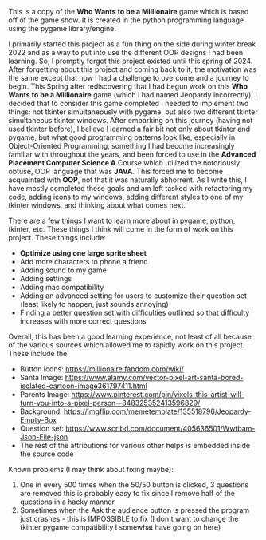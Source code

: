 This is a copy of the **Who Wants to be a Millionaire** game which is based off of the game show. It is created in the 
python programming language using the pygame library/engine.

I primarily started this project as a fun thing on the side during winter break 2022 and as a way to put into use the 
different OOP designs I had been learning. So, I promptly forgot this project existed until this spring of 2024. After
forgetting about this project and coming back to it, the motivation was the same except that now I had a challenge to 
overcome and a journey to begin. This Spring after rediscovering that I had begun work on this **Who Wants to be a 
Millionaire** game (which I had named Jeopardy incorrectly), I decided that to consider this game completed I needed to 
implement two things: not tkinter simultaneously with pygame, but also two different tkinter simultaneous tkinter 
windows. After embarking on this journey (having not used tkinter before), I believe I learned a fair bit not only about
tkinter and pygame, but what good programming patterns look like, especially in Object-Oriented Programming, something I 
had become increasingly familiar with throughout the years, and been forced to use in the **Advanced Placement Computer 
Science A** Course which utilized the notoriously obtuse, OOP language that was **JAVA**. This forced me to become
acquainted with **OOP**, not that it was naturally abhorrent. As I write this, I have mostly completed these goals and 
am left tasked with refactoring my code, adding icons to my windows, adding different styles to one of my tkinter 
windows, and thinking about what comes next.

There are a few things I want to learn more about in pygame, python, tkinter, etc. These things I think will come in the
form of work on this project. These things include:

- **Optimize using one large sprite sheet**
- Add more characters to phone a friend
- Adding sound to my game
- Adding settings
- Adding mac compatibility 
- Adding an advanced setting for users to customize their question set (least likely to happen, just sounds annoying)
- Finding a better question set with difficulties outlined so that difficulty increases with more correct questions

Overall, this has been a good learning experience, not least of all because of the various sources which allowed me to 
rapidly work on this project. These include the:
- Button Icons: https://millionaire.fandom.com/wiki/
- Santa Image: https://www.alamy.com/vector-pixel-art-santa-bored-isolated-cartoon-image361797411.html
- Parents Image: https://www.pinterest.com/pin/vixels-this-artist-will-turn-you-into-a-pixel-person--348325352413596829/
- Background: https://imgflip.com/memetemplate/135518796/Jeopardy-Empty-Box
- Question set: https://www.scribd.com/document/405636501/Wwtbam-Json-File-json
- The rest of the attributions for various other helps is embedded inside the source code

Known problems (I may think about fixing maybe):
1. One in every 500 times when the 50/50 button is clicked, 3 questions are removed this is probably easy to fix since I
remove half of the questions in a hacky manner
2. Sometimes when the Ask the audience button is pressed the program just crashes - this is IMPOSSIBLE to fix (I don't 
want to change the tkinter pygame compatibility I somewhat have going on here)